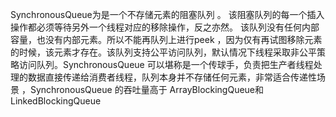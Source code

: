 SynchronousQueue为是一个不存储元素的阻塞队列 。 该阻塞队列的每一个插入操作都必须等待另外一个线程对应的移除操作，反之亦然。 该队列没有任何内部容量，也没有内部元素。所以不能再队列上进行peek ，因为仅有再试图移除元素的时候，该元素才存在。该队列支持公平访问队列，默认情况下线程采取非公平策略访问队列。SynchronousQueue 可以堪称是一个传球手，负责把生产者线程处理的数据直接传递给消费者线程，队列本身并不存储任何元素，非常适合传递性场景 ，SynchronousQueue   的吞吐量高于 ArrayBlockingQueue和  LinkedBlockingQueue  